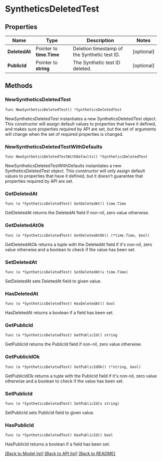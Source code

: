 # SyntheticsDeletedTest

## Properties

Name | Type | Description | Notes
---- | ---- | ----------- | ------
**DeletedAt** | Pointer to **time.Time** | Deletion timestamp of the Synthetic test ID. | [optional] 
**PublicId** | Pointer to **string** | The Synthetic test ID deleted. | [optional] 

## Methods

### NewSyntheticsDeletedTest

`func NewSyntheticsDeletedTest() *SyntheticsDeletedTest`

NewSyntheticsDeletedTest instantiates a new SyntheticsDeletedTest object.
This constructor will assign default values to properties that have it defined,
and makes sure properties required by API are set, but the set of arguments
will change when the set of required properties is changed.

### NewSyntheticsDeletedTestWithDefaults

`func NewSyntheticsDeletedTestWithDefaults() *SyntheticsDeletedTest`

NewSyntheticsDeletedTestWithDefaults instantiates a new SyntheticsDeletedTest object.
This constructor will only assign default values to properties that have it defined,
but it doesn't guarantee that properties required by API are set.

### GetDeletedAt

`func (o *SyntheticsDeletedTest) GetDeletedAt() time.Time`

GetDeletedAt returns the DeletedAt field if non-nil, zero value otherwise.

### GetDeletedAtOk

`func (o *SyntheticsDeletedTest) GetDeletedAtOk() (*time.Time, bool)`

GetDeletedAtOk returns a tuple with the DeletedAt field if it's non-nil, zero value otherwise
and a boolean to check if the value has been set.

### SetDeletedAt

`func (o *SyntheticsDeletedTest) SetDeletedAt(v time.Time)`

SetDeletedAt sets DeletedAt field to given value.

### HasDeletedAt

`func (o *SyntheticsDeletedTest) HasDeletedAt() bool`

HasDeletedAt returns a boolean if a field has been set.

### GetPublicId

`func (o *SyntheticsDeletedTest) GetPublicId() string`

GetPublicId returns the PublicId field if non-nil, zero value otherwise.

### GetPublicIdOk

`func (o *SyntheticsDeletedTest) GetPublicIdOk() (*string, bool)`

GetPublicIdOk returns a tuple with the PublicId field if it's non-nil, zero value otherwise
and a boolean to check if the value has been set.

### SetPublicId

`func (o *SyntheticsDeletedTest) SetPublicId(v string)`

SetPublicId sets PublicId field to given value.

### HasPublicId

`func (o *SyntheticsDeletedTest) HasPublicId() bool`

HasPublicId returns a boolean if a field has been set.


[[Back to Model list]](../README.md#documentation-for-models) [[Back to API list]](../README.md#documentation-for-api-endpoints) [[Back to README]](../README.md)


